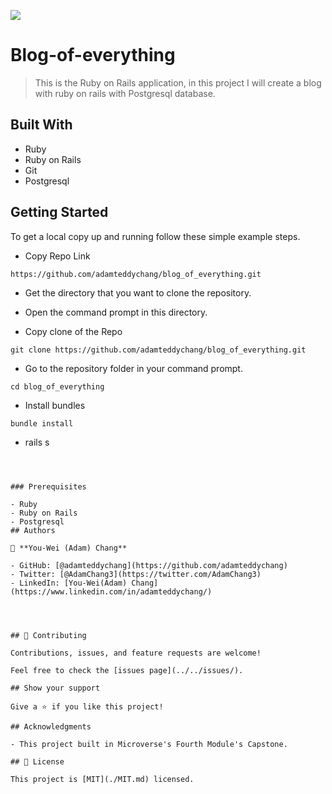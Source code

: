 ![](https://img.shields.io/badge/Microverse-blueviolet)

# Blog-of-everything

> This is the Ruby on Rails application, in this project I will create a blog with ruby on rails with Postgresql database.

## Built With

- Ruby
- Ruby on Rails
- Git
- Postgresql

## Getting Started

To get a local copy up and running follow these simple example steps.

- Copy Repo Link

```
https://github.com/adamteddychang/blog_of_everything.git
```
- Get the directory that you want to clone the repository.

- Open the command prompt in this directory.

- Copy clone of the Repo

```
git clone https://github.com/adamteddychang/blog_of_everything.git
```

- Go to the repository folder in your command prompt.

```
cd blog_of_everything
```
- Install bundles

```
bundle install
```

- rails s
```



### Prerequisites

- Ruby
- Ruby on Rails
- Postgresql
## Authors

👤 **You-Wei (Adam) Chang** 

- GitHub: [@adamteddychang](https://github.com/adamteddychang)
- Twitter: [@AdamChang3](https://twitter.com/AdamChang3) 
- LinkedIn: [You-Wei(Adam) Chang](https://www.linkedin.com/in/adamteddychang/)




## 🤝 Contributing

Contributions, issues, and feature requests are welcome!

Feel free to check the [issues page](../../issues/).

## Show your support

Give a ⭐️ if you like this project!

## Acknowledgments

- This project built in Microverse's Fourth Module's Capstone.

## 📝 License

This project is [MIT](./MIT.md) licensed.
